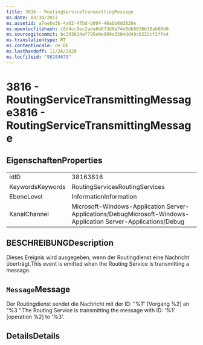 ```yaml
---
title: 3816 - RoutingServiceTransmittingMessage
ms.date: 03/30/2017
ms.assetid: a7ee6e3b-4a02-47bd-b004-46abb6dd820e
ms.openlocfilehash: c8d4cc9ec2ada6b873d0a74e8db8636b18ab80d0
ms.sourcegitcommit: bc293b14af795e0e999e3304dd40c0222cf2ffe4
ms.translationtype: MT
ms.contentlocale: de-DE
ms.lasthandoff: 11/26/2020
ms.locfileid: "96284679"
---
```

# <a name="3816---routingservicetransmittingmessage"></a><span data-ttu-id="14113-102">3816 - RoutingServiceTransmittingMessage</span><span class="sxs-lookup"><span data-stu-id="14113-102">3816 - RoutingServiceTransmittingMessage</span></span>

## <a name="properties"></a><span data-ttu-id="14113-103">Eigenschaften</span><span class="sxs-lookup"><span data-stu-id="14113-103">Properties</span></span>  
  
|||  
|-|-|  
|<span data-ttu-id="14113-104">id</span><span class="sxs-lookup"><span data-stu-id="14113-104">ID</span></span>|<span data-ttu-id="14113-105">3816</span><span class="sxs-lookup"><span data-stu-id="14113-105">3816</span></span>|  
|<span data-ttu-id="14113-106">Keywords</span><span class="sxs-lookup"><span data-stu-id="14113-106">Keywords</span></span>|<span data-ttu-id="14113-107">RoutingServices</span><span class="sxs-lookup"><span data-stu-id="14113-107">RoutingServices</span></span>|  
|<span data-ttu-id="14113-108">Ebene</span><span class="sxs-lookup"><span data-stu-id="14113-108">Level</span></span>|<span data-ttu-id="14113-109">Information</span><span class="sxs-lookup"><span data-stu-id="14113-109">Information</span></span>|  
|<span data-ttu-id="14113-110">Kanal</span><span class="sxs-lookup"><span data-stu-id="14113-110">Channel</span></span>|<span data-ttu-id="14113-111">Microsoft-Windows-Application Server-Applications/Debug</span><span class="sxs-lookup"><span data-stu-id="14113-111">Microsoft-Windows-Application Server-Applications/Debug</span></span>|  
  
## <a name="description"></a><span data-ttu-id="14113-112">BESCHREIBUNG</span><span class="sxs-lookup"><span data-stu-id="14113-112">Description</span></span>  

 <span data-ttu-id="14113-113">Dieses Ereignis wird ausgegeben, wenn der Routingdienst eine Nachricht überträgt.</span><span class="sxs-lookup"><span data-stu-id="14113-113">This event is emitted when the Routing Service is transmitting a message.</span></span>  
  
## <a name="message"></a><span data-ttu-id="14113-114">`Message`</span><span class="sxs-lookup"><span data-stu-id="14113-114">Message</span></span>  

 <span data-ttu-id="14113-115">Der Routingdienst sendet die Nachricht mit der ID: "%1" [Vorgang %2] an "%3 ".</span><span class="sxs-lookup"><span data-stu-id="14113-115">The Routing Service is transmitting the message with ID: '%1' [operation %2] to '%3'.</span></span>  
  
## <a name="details"></a><span data-ttu-id="14113-116">Details</span><span class="sxs-lookup"><span data-stu-id="14113-116">Details</span></span>
